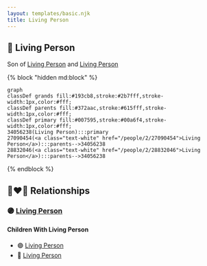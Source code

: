 ```yaml
---
layout: templates/basic.njk
title: Living Person
---
```

## 🔵 Living Person

Son of [Living Person](/people/2/28832046) and [Living Person](/people/2/27090454)

{% block "hidden md:block" %}
```mermaid
graph
classDef grands fill:#193cb8,stroke:#2b7fff,stroke-width:1px,color:#fff;
classDef parents fill:#372aac,stroke:#615fff,stroke-width:1px,color:#fff;
classDef primary fill:#007595,stroke:#00a6f4,stroke-width:1px,color:#fff;
34056238(Living Person):::primary
27090454(<a class="text-white" href="/people/2/27090454">Living Person</a>):::parents-->34056238
28832046(<a class="text-white" href="/people/2/28832046">Living Person</a>):::parents-->34056238
```
{% endblock %}

## 👩‍❤️‍👨 Relationships

### 🟣 [Living Person](/people/1/19693317)

#### Children With Living Person
* 🟣 [Living Person](/people/5/56446490)
* 🔵 [Living Person](/people/5/59053596)
